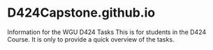 # D424Capstone.github.io
Information for the WGU D424 Tasks
This is for students in the D424 Course. It is only to provide a quick overview of the tasks.
